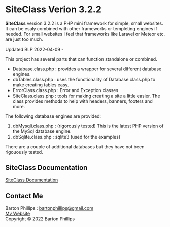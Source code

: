 # SiteClass Verion 3.2.2

**SiteClass** version 3.2.2 is a PHP mini framework for simple, small websites. It can be esaly combined with other frameworks or templeting engines if needed. 
For small websites I feel that frameworks like Laravel or Meteor etc. are just too much.

Updated BLP 2022-04-09 -  

This project has several parts that can function standalone or combined.

* Database.class.php : provides a wrapper for several different database engines.
* dbTables.class.php : uses the functionality of Database.class.php to make creating tables easy.
* ErrorClass.class.php : Error and Exception classes
* SiteClass.class.php : tools for making creating a site a little easier. The class provides methods to help with headers, banners, footers and more.

The following database engines are provided:

1. dbMysqli.class.php : (rigorously tested) This is the latest PHP version of the MySql database engine.
2. dbSqlite.class.php : sqlite3 (used for the examples)

There are a couple of additional databases but they have not been rigouously tested.

## SiteClass Documentation 

[SiteClass Documentation](https://bartonlp.github.io/site-class)

## Contact Me

Barton Phillips : [bartonphillips@gmail.com](mailto://bartonphillips@gmail.com)  
[My Website](http://www.bartonphillips.com)  
Copyright &copy; 2022 Barton Phillips
